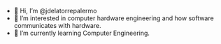 - 👋 Hi, I’m @jdelatorrepalermo
- 👀 I’m interested in computer hardware engineering and how software communicates with hardware.
- 🌱 I’m currently learning Computer Engineering. 

<!---
jdelatorrepalermo/jdelatorrepalermo is a ✨ special ✨ repository because its `README.md` (this file) appears on your GitHub profile.
You can click the Preview link to take a look at your changes.
--->
